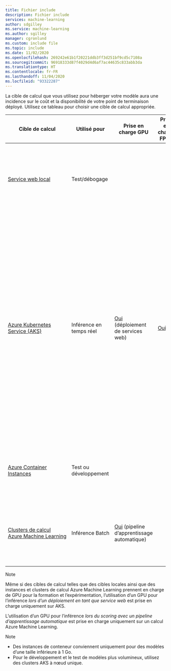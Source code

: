 ```yaml
---
title: Fichier include
description: Fichier include
services: machine-learning
author: sdgilley
ms.service: machine-learning
ms.author: sgilley
manager: cgronlund
ms.custom: include file
ms.topic: include
ms.date: 11/02/2020
ms.openlocfilehash: 269242e61b1f20221ddb3ff3d251bf9cd5c7108a
ms.sourcegitcommit: 96918333d87f4029d4d6af7ac44635c833abb3da
ms.translationtype: HT
ms.contentlocale: fr-FR
ms.lasthandoff: 11/04/2020
ms.locfileid: "93322287"
---
```

La cible de calcul que vous utilisez pour héberger votre modèle aura une incidence sur le coût et la disponibilité de votre point de terminaison déployé. Utilisez ce tableau pour choisir une cible de calcul appropriée.

| Cible de calcul | Utilisé pour | Prise en charge GPU | Prise en charge FPGA | Description |
| ----- | ----- | ----- | ----- | ----- |
| [Service&nbsp;web&nbsp;local](../articles/machine-learning/how-to-deploy-local-container-notebook-vm.md) | Test/débogage | &nbsp; | &nbsp; | Pour les tests et la résolution des problèmes limités. L’accélération matérielle dépend de l’utilisation de bibliothèques dans le système local.
| [Azure Kubernetes Service (AKS)](../articles/machine-learning/how-to-deploy-azure-kubernetes-service.md) | Inférence en temps réel |  [Oui](../articles/machine-learning/how-to-deploy-inferencing-gpus.md) (déploiement de services web) | [Oui](../articles/machine-learning/how-to-deploy-fpga-web-service.md)   |Pour les déploiements de production à grande échelle. Fournit un temps de réponse et une mise à l’échelle automatique rapides du service déployé. La mise à l’échelle automatique du cluster n’est pas prise en charge via le Kit de développement logiciel (SDK) Azure Machine Learning. Pour modifier les nœuds du cluster AKS, utilisez l’interface utilisateur de votre cluster AKS dans le portail Azure. AKS est la seule option disponible pour le concepteur. |
| [Azure Container Instances](../articles/machine-learning/how-to-deploy-azure-container-instance.md) | Test ou développement | &nbsp;  | &nbsp; | Pour les charges de travail à faible échelle basées sur le processeur qui nécessitent moins de 48 Go de RAM. |
| [Clusters de calcul Azure Machine Learning](../articles/machine-learning/how-to-use-parallel-run-step.md) | Inférence&nbsp;Batch | [Oui](../articles/machine-learning/how-to-use-parallel-run-step.md) (pipeline d’apprentissage automatique) | &nbsp;  | Exécutez le scoring par lots sur un calcul sans serveur. Prend en charge des machines virtuelles normales et basse priorité. |

> [!NOTE]
> Même si des cibles de calcul telles que des cibles locales ainsi que des instances et clusters de calcul Azure Machine Learning prennent en charge de GPU pour la formation et l’expérimentation, l’utilisation d’un GPU pour l’inférence _lors d’un déploiement en tant que service web_ est prise en charge uniquement sur AKS.
>
> L’utilisation d’un GPU pour l’inférence _lors du scoring avec un pipeline d’apprentissage automatique_ est prise en charge uniquement sur un calcul Azure Machine Learning.

> [!NOTE]
> * Des instances de conteneur conviennent uniquement pour des modèles d’une taille inférieure à 1 Go.
> * Pour le développement et le test de modèles plus volumineux, utilisez des clusters AKS à nœud unique.